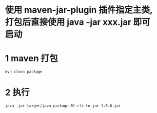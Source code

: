 # 使用 maven-jar-plugin 插件指定主类, 打包后直接使用 java -jar xxx.jar 即可启动

# 1 maven 打包
```shell
mvn clean package
```

# 2 执行
```shell
java -jar target/java-package-01-cli-to-jar-1.0.0.jar
```
